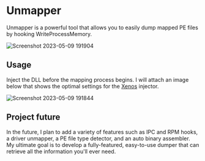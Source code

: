 # Unmapper
Unmapper is a powerful tool that allows you to easily dump mapped PE files by hooking WriteProcessMemory.

![Screenshot 2023-05-09 191904](https://github.com/nevioo1337/Unmapper/assets/102999825/4a6edb6d-7bbb-4bec-80b0-123d090b7b82)

## Usage
Inject the DLL before the mapping process begins. I will attach an image below that shows the optimal settings for the [Xenos](https://github.com/DarthTon/Xenos) injector.

![Screenshot 2023-05-09 191844](https://github.com/nevioo1337/Unmapper/assets/102999825/52eebf8a-4108-43ee-ac1a-0be22e3bb161)

## Project future
In the future, I plan to add a variety of features such as IPC and RPM hooks, a driver unmapper, a PE file type detector, and an auto binary assembler. My ultimate goal is to develop a fully-featured, easy-to-use dumper that can retrieve all the information you'll ever need.
